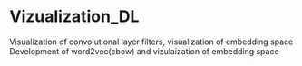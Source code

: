 # Vizualization_DL

Visualization of convolutional layer filters, visualization of embedding space
Development of word2vec(cbow) and vizulaization of embedding space
